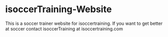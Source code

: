 # isoccerTraining-Website
This is a soccer trainer website for isoccertraining. If you want to get better at soccer contact isoccerTraining at isoccertraining.com
